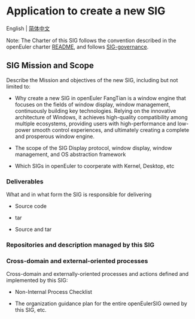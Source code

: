 
# Application to create a new SIG
English | [简体中文](./sig-FangTian_cn.md)


Note: The Charter of this SIG follows the convention described in the openEuler charter [README](/en/governance/README.md), and follows [SIG-governance](/en/technical-committee/governance/SIG-governance.md).

## SIG Mission and Scope

Describe the Mission and objectives of the new SIG, including but not limited to:

- Why create a new SIG in openEuler
  FangTian is a window engine that focuses on the fields of window display, window management, continuously building key technologies. Relying on the innovative architecture of Windows, it achieves high-quality compatibility among multiple ecosystems, providing users with high-performance and low-power smooth control experiences, and ultimately creating a complete and prosperous window engine.

- The scope of the SIG
  Display protocol, window display, window management, and OS abstraction framework

- Which SIGs in openEuler to coorperate with
  Kernel, Desktop, etc


### Deliverables

What and in what form the SIG is responsible for delivering
 
- Source code

- tar

- Source and tar
 

### Repositories and description managed by this SIG


### Cross-domain and external-oriented processes

Cross-domain and externally-oriented processes and actions defined and implemented by this SIG:

- Non-Internal Process Checklist

- The organization guidance plan for the entire openEulerSIG owned by this SIG, etc.

